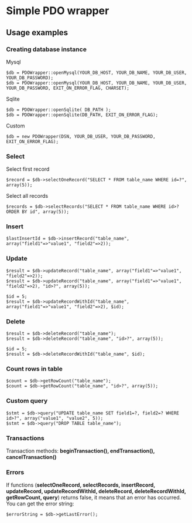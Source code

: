 # Simple PDO wrapper

Usage examples
-----------------

### Creating database instance
Mysql

    $db = PDOWrapper::openMysql(YOUR_DB_HOST, YOUR_DB_NAME, YOUR_DB_USER, YOUR_DB_PASSWORD);
    $db = PDOWrapper::openMysql(YOUR_DB_HOST, YOUR_DB_NAME, YOUR_DB_USER, YOUR_DB_PASSWORD, EXIT_ON_ERROR_FLAG, CHARSET);

Sqlite

    $db = PDOWrapper::openSqlite( DB_PATH );
    $db = PDOWrapper::openSqlite(DB_PATH, EXIT_ON_ERROR_FLAG);

Custom

    $db = new PDOWrapper(DSN, YOUR_DB_USER, YOUR_DB_PASSWORD, EXIT_ON_ERROR_FLAG);

### Select
Select first record

    $record = $db->selectOneRecord("SELECT * FROM table_name WHERE id=?", array(5));

Select all records

    $records = $db->selectRecords("SELECT * FROM table_name WHERE id>? ORDER BY id", array(5));

### Insert 
    $lastInsertId = $db->insertRecord("table_name", array("field1"=>"value1", "field2"=>2));

### Update
    $result = $db->updateRecord("table_name", array("field1"=>"value1", "field2"=>2));
    $result = $db->updateRecord("table_name", array("field1"=>"value1", "field2"=>2), "id>?", array(5));

    $id = 5;
    $result = $db->updateRecordWithId("table_name", array("field1"=>"value1", "field2"=>2), $id);

### Delete
    $result = $db->deleteRecord("table_name");
    $result = $db->deleteRecord("table_name", "id>?", array(5));

    $id = 5;
    $result = $db->deleteRecordWithId("table_name", $id);

### Count rows in table
    $count = $db->getRowCount("table_name");
    $count = $db->getRowCount("table_name", "id>?", array(5));

### Custom query
    $stmt = $db->query("UPDATE table_name SET field1=?, field2=? WHERE id>?", array("value1", "value2", 5));
    $stmt = $db->query("DROP TABLE table_name");

### Transactions
Transaction methods: <b>beginTransaction(), endTransaction(), cancelTransaction()</b>

### Errors
If functions (<b>selectOneRecord, selectRecords, insertRecord, updateRecord, updateRecordWithId, deleteRecord, deleteRecordWithId, getRowCount, query</b>) returns false, it means that an error has occurred.
You can get the error string:

    $errorString = $db->getLastError();

